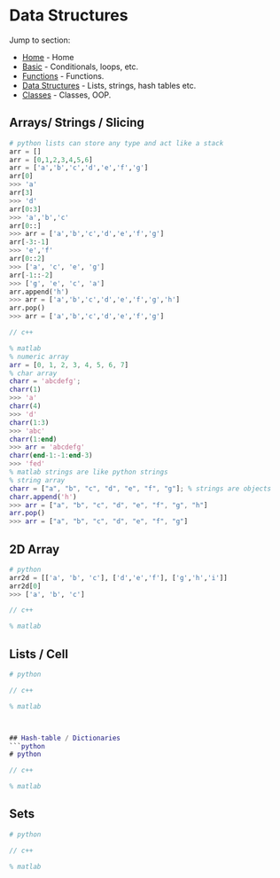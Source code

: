 # Data Structures

Jump to section:
- [Home](./language_comparison.md) - Home 
- [Basic](./basic.md) - Conditionals, loops, etc.
- [Functions](./functions.md) - Functions.
- [Data Structures](./data_structures.md) - Lists, strings, hash tables etc. 
- [Classes](./classes.md) - Classes, OOP.

## Arrays/ Strings / Slicing
```python
# python lists can store any type and act like a stack
arr = []
arr = [0,1,2,3,4,5,6]
arr = ['a','b','c','d','e','f','g']
arr[0]
>>> 'a'
arr[3]
>>> 'd'
arr[0:3]
>>> 'a','b','c'
arr[0::]
>>> arr = ['a','b','c','d','e','f','g']
arr[-3:-1]
>>> 'e','f'
arr[0::2]
>>> ['a', 'c', 'e', 'g']
arr[-1::-2]
>>> ['g', 'e', 'c', 'a']
arr.append('h')
>>> arr = ['a','b','c','d','e','f','g','h']
arr.pop()
>>> arr = ['a','b','c','d','e','f','g']
```
```c++
// c++

```
```matlab
% matlab
% numeric array
arr = [0, 1, 2, 3, 4, 5, 6, 7]
% char array
charr = 'abcdefg';
charr(1)
>>> 'a'
charr(4)
>>> 'd'
charr(1:3)
>>> 'abc'
charr(1:end)
>>> arr = 'abcdefg'
charr(end-1:-1:end-3)
>>> 'fed'
% matlab strings are like python strings
% string array 
charr = ["a", "b", "c", "d", "e", "f", "g"]; % strings are objects
charr.append('h')
>>> arr = ["a", "b", "c", "d", "e", "f", "g", "h"]
arr.pop()
>>> arr = ["a", "b", "c", "d", "e", "f", "g"]
```

## 2D Array
```python
# python
arr2d = [['a', 'b', 'c'], ['d','e','f'], ['g','h','i']]
arr2d[0]
>>> ['a', 'b', 'c']
```
```c++
// c++
```
```matlab
% matlab

```

## Lists / Cell
```python
# python
```
```c++
// c++
```
```matlab
% matlab



## Hash-table / Dictionaries
```python
# python
```
```c++
// c++
```
```matlab
% matlab

```

## Sets
```python
# python
```
```c++
// c++
```
```matlab
% matlab

```


